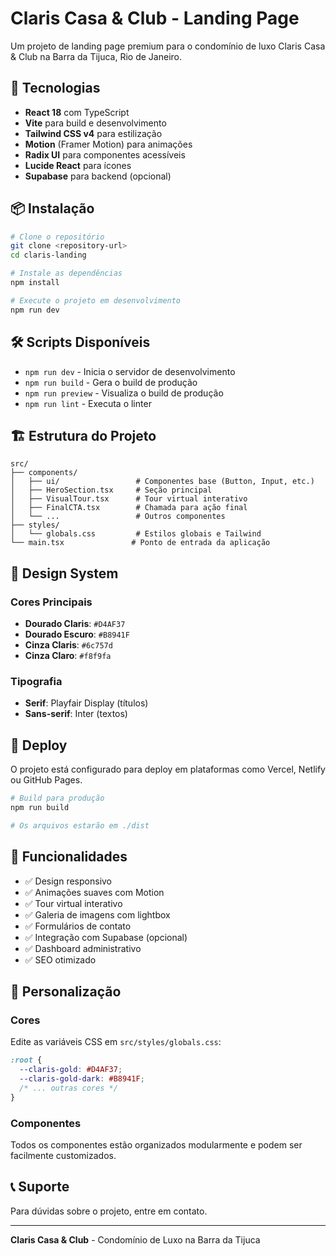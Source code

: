 # Claris Casa & Club - Landing Page

Um projeto de landing page premium para o condomínio de luxo Claris Casa & Club na Barra da Tijuca, Rio de Janeiro.

## 🚀 Tecnologias

- **React 18** com TypeScript
- **Vite** para build e desenvolvimento
- **Tailwind CSS v4** para estilização
- **Motion** (Framer Motion) para animações
- **Radix UI** para componentes acessíveis
- **Lucide React** para ícones
- **Supabase** para backend (opcional)

## 📦 Instalação

```bash
# Clone o repositório
git clone <repository-url>
cd claris-landing

# Instale as dependências
npm install

# Execute o projeto em desenvolvimento
npm run dev
```

## 🛠️ Scripts Disponíveis

- `npm run dev` - Inicia o servidor de desenvolvimento
- `npm run build` - Gera o build de produção
- `npm run preview` - Visualiza o build de produção
- `npm run lint` - Executa o linter

## 🏗️ Estrutura do Projeto

```
src/
├── components/
│   ├── ui/                 # Componentes base (Button, Input, etc.)
│   ├── HeroSection.tsx     # Seção principal
│   ├── VisualTour.tsx      # Tour virtual interativo
│   ├── FinalCTA.tsx        # Chamada para ação final
│   └── ...                 # Outros componentes
├── styles/
│   └── globals.css         # Estilos globais e Tailwind
└── main.tsx               # Ponto de entrada da aplicação
```

## 🎨 Design System

### Cores Principais
- **Dourado Claris**: `#D4AF37`
- **Dourado Escuro**: `#B8941F`
- **Cinza Claris**: `#6c757d`
- **Cinza Claro**: `#f8f9fa`

### Tipografia
- **Serif**: Playfair Display (títulos)
- **Sans-serif**: Inter (textos)

## 🚀 Deploy

O projeto está configurado para deploy em plataformas como Vercel, Netlify ou GitHub Pages.

```bash
# Build para produção
npm run build

# Os arquivos estarão em ./dist
```

## 📱 Funcionalidades

- ✅ Design responsivo
- ✅ Animações suaves com Motion
- ✅ Tour virtual interativo
- ✅ Galeria de imagens com lightbox
- ✅ Formulários de contato
- ✅ Integração com Supabase (opcional)
- ✅ Dashboard administrativo
- ✅ SEO otimizado

## 🔧 Personalização

### Cores
Edite as variáveis CSS em `src/styles/globals.css`:

```css
:root {
  --claris-gold: #D4AF37;
  --claris-gold-dark: #B8941F;
  /* ... outras cores */
}
```

### Componentes
Todos os componentes estão organizados modularmente e podem ser facilmente customizados.

## 📞 Suporte

Para dúvidas sobre o projeto, entre em contato.

---

**Claris Casa & Club** - Condomínio de Luxo na Barra da Tijuca